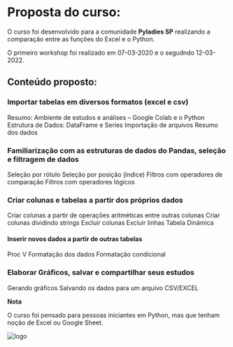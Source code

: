 # Proposta do curso:

O curso foi desenvolvido para a comunidade **Pyladies SP** realizando a comparação entre as funções do Excel e o Python.

O primeiro workshop foi realizado em 07-03-2020 e o segudndo 12-03-2022.

## Conteúdo proposto:

### Importar tabelas em diversos formatos (excel e csv)
Resumo: Ambiente de estudos e análises – Google Colab e o Python
Estrutura de Dados: DataFrame e Series
Importação de arquivos
Resumo dos dados

### Familiarização com as estruturas de dados do Pandas, seleção e filtragem de dados

Seleção por rótulo
Seleção por posição (índice)
Filtros com operadores de comparação
Filtros com operadores lógicos

### Criar colunas e tabelas a partir dos próprios dados

Criar colunas a partir de operações aritméticas entre outras colunas
Criar colunas dividindo strings 
Excluir colunas 
Excluir linhas
Tabela Dinâmica

#### Inserir novos dados a partir de outras tabelas

Proc V
Formatação dos dados
Formatação condicional

### Elaborar Gráficos, salvar e compartilhar seus estudos 

Gerando gráficos 
Salvando os dados para um arquivo CSV/EXCEL 

**Nota**

O curso foi pensado para pessoas iniciantes em Python, mas que tenham noção de Excel ou Google Sheet.

![logo](https://user-images.githubusercontent.com/20840723/155858334-105f129b-9bcf-4286-b19e-edecd68420a1.png)
